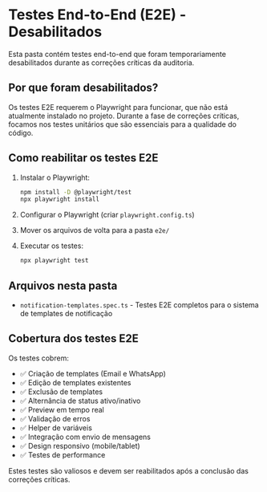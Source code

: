 # Testes End-to-End (E2E) - Desabilitados

Esta pasta contém testes end-to-end que foram temporariamente desabilitados
durante as correções críticas da auditoria.

## Por que foram desabilitados?

Os testes E2E requerem o Playwright para funcionar, que não está atualmente
instalado no projeto. Durante a fase de correções críticas, focamos nos testes
unitários que são essenciais para a qualidade do código.

## Como reabilitar os testes E2E

1. Instalar o Playwright:

   ```bash
   npm install -D @playwright/test
   npx playwright install
   ```

2. Configurar o Playwright (criar `playwright.config.ts`)

3. Mover os arquivos de volta para a pasta `e2e/`

4. Executar os testes:
   ```bash
   npx playwright test
   ```

## Arquivos nesta pasta

- `notification-templates.spec.ts` - Testes E2E completos para o sistema de
  templates de notificação

## Cobertura dos testes E2E

Os testes cobrem:

- ✅ Criação de templates (Email e WhatsApp)
- ✅ Edição de templates existentes
- ✅ Exclusão de templates
- ✅ Alternância de status ativo/inativo
- ✅ Preview em tempo real
- ✅ Validação de erros
- ✅ Helper de variáveis
- ✅ Integração com envio de mensagens
- ✅ Design responsivo (mobile/tablet)
- ✅ Testes de performance

Estes testes são valiosos e devem ser reabilitados após a conclusão das
correções críticas.

